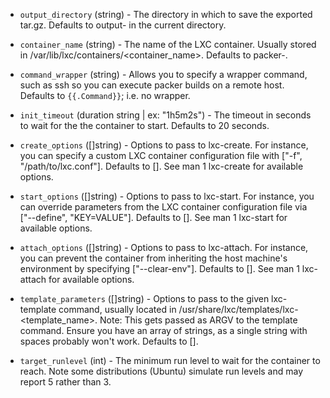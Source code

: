 <!-- Code generated from the comments of the Config struct in builder/lxc/config.go; DO NOT EDIT MANUALLY -->

-   `output_directory` (string) - The directory in which to save the exported
    tar.gz. Defaults to output-<BuildName> in the current directory.
    
-   `container_name` (string) - The name of the LXC container. Usually stored
    in /var/lib/lxc/containers/<container_name>. Defaults to
    packer-<BuildName>.
    
-   `command_wrapper` (string) - Allows you to specify a wrapper command, such
    as ssh so you can execute packer builds on a remote host. Defaults to
    `{{.Command}}`; i.e. no wrapper.
    
-   `init_timeout` (duration string | ex: "1h5m2s") - The timeout in seconds to wait for the the
    container to start. Defaults to 20 seconds.
    
-   `create_options` ([]string) - Options to pass to lxc-create. For
    instance, you can specify a custom LXC container configuration file with
    ["-f", "/path/to/lxc.conf"]. Defaults to []. See man 1 lxc-create for
    available options.
    
-   `start_options` ([]string) - Options to pass to lxc-start. For
    instance, you can override parameters from the LXC container configuration
    file via ["--define", "KEY=VALUE"]. Defaults to []. See
    man 1 lxc-start for available options.
    
-   `attach_options` ([]string) - Options to pass to lxc-attach. For
    instance, you can prevent the container from inheriting the host machine's
    environment by specifying ["--clear-env"]. Defaults to []. See
    man 1 lxc-attach for available options.
    
-   `template_parameters` ([]string) - Options to pass to the given
    lxc-template command, usually located in
    /usr/share/lxc/templates/lxc-<template_name>. Note: This gets passed as
    ARGV to the template command. Ensure you have an array of strings, as a
    single string with spaces probably won't work. Defaults to [].
    
-   `target_runlevel` (int) - The minimum run level to wait for the
    container to reach. Note some distributions (Ubuntu) simulate run levels
    and may report 5 rather than 3.
    